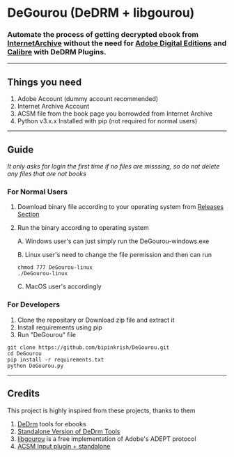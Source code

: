 # DeGourou (DeDRM + libgourou)

### Automate the process of getting decrypted ebook from [InternetArchive](https://archive.org/) without the need for [Adobe Digital Editions](https://www.adobe.com/in/solutions/ebook/digital-editions/download.html) and [Calibre](https://calibre-ebook.com/) with DeDRM Plugins.

---

## Things you need

1. Adobe Account (dummy account recommended)
2. Internet Archive Account
3. ACSM file from the book page you borrowded from Internet Archive
4. Python v3.x.x Installed with pip (not required for normal users)

---

## Guide

*It only asks for login the first time if no files are misssing, so do not delete any files that are not books*
### For Normal Users

1. Download binary file according to your operating system from [Releases Section](https://github.com/bipinkrish/DeGourou/releases)
2. Run the binary according to operating system

    A. Windows user's can just simply run the DeGourou-windows.exe

    B. Linux user's need to change the file permission and then can run

    ```
    chmod 777 DeGourou-linux
    ./DeGourou-linux
    ```

    C. MacOS user's accordingly

### For Developers

1. Clone the repositary or Download zip file and extract it
2. Install requirements using pip
3. Run "DeGourou" file


```
git clone https://github.com/bipinkrish/DeGourou.git
cd DeGourou
pip install -r requirements.txt
python DeGourou.py
```

---

## Credits

This project is highly inspired from these projects, thanks to them

1. [DeDrm](https://github.com/apprenticeharper/DeDRM_tools) tools for ebooks
2. [Standalone Version of DeDrm Tools](https://github.com/noDRM/DeDRM_tools)
3. [libgourou](https://indefero.soutade.fr//p/libgourou/) is a free implementation of Adobe's ADEPT protocol
4. [ACSM Input plugin + standalone](https://github.com/Leseratte10/acsm-calibre-plugin)